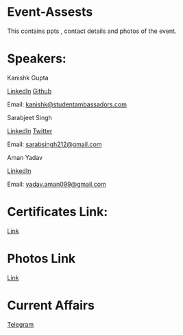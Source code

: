 # Event-Assests
This contains ppts , contact details and photos of the event.

# Speakers:

Kanishk Gupta

[LinkedIn](https://linkedin.com/in/gkanishk) [Github](https://github.com/gkanishk)

Email: kanishk@studentambassadors.com

Sarabjeet Singh

[LinkedIn](https://www.linkedin.com/in/sarabs3/)
[Twitter](https://twitter.com/sarabs3)

Email: sarabsingh212@gmail.com

Aman Yadav

[LinkedIn](https://www.linkedin.com/in/amankumaryadav/)

Email: yadav.aman099@gmail.com

# Certificates Link:
[Link](https://drive.google.com/drive/folders/1_S_VnKgtsQo0OPdUK9SIWMviOTHWa1XZ)

# Photos Link
 [Link](https://drive.google.com/open?id=1CJWzFX9r5v9v7J5CvK-6cOcyd-WxvrM_)
 
# Current Affairs

[Telegram](http://t.me/currentaffairs2105)
